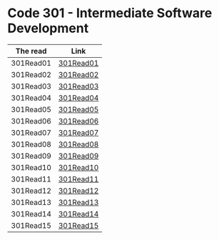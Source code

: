 # Code 301 - Intermediate Software Development


| The read | Link   |
|----------|--------|
|301Read01 | [301Read01](https://roya982.github.io/reading-notes/301Read01) |
|301Read02 | [301Read02](https://roya982.github.io/reading-notes/301Read02) |
|301Read03 | [301Read03](https://roya982.github.io/reading-notes/301Read03) |
|301Read04 | [301Read04](https://roya982.github.io/reading-notes/301Read04) |
|301Read05 | [301Read05](https://roya982.github.io/reading-notes/301Read05) |
|301Read06 | [301Read06](https://roya982.github.io/reading-notes/301Read06) |
|301Read07 | [301Read07](https://roya982.github.io/reading-notes/301Read07) |
|301Read08 | [301Read08](https://roya982.github.io/reading-notes/301Read08) |
|301Read09 | [301Read09](https://roya982.github.io/reading-notes/301Read09) |
|301Read10 | [301Read10](https://roya982.github.io/reading-notes/301Read10) |
|301Read11 | [301Read11](https://roya982.github.io/readingNotes/301Read11)  |
|301Read12 | [301Read12](https://roya982.github.io/readingNotes/301Read12)  |
|301Read13 | [301Read13](https://roya982.github.io/readingNotes/301Read13)  |
|301Read14 | [301Read14](https://roya982.github.io/readingNotes/301Read14)  |
|301Read15 | [301Read15](https://roya982.github.io/readingNotes/301Read15)  |